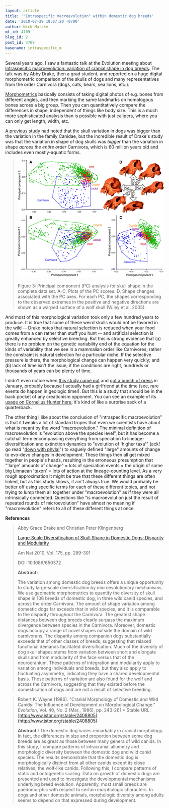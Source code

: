 ```yaml
---
layout: article
title: '"Intraspecific macroevolution" within domestic dog breeds'
date: '2010-07-29 19:07:20 -0700'
author: Nick Matzke
mt_id: 4709
blog_id: 2
post_id: 4709
basename: intraspecific_m
---
```

Several years ago, I saw a fantastic talk at the Evolution meeting about [Intraspecific macroevolution: variation of cranial shape in dog breeds](http://www.flywings.org.uk/research_page.htm).  The talk was by Abby Drake, then a grad student, and reported on a huge digital morphometric comparison of the skulls of dogs and many representatives from the order Carnivora (dogs, cats, bears, sea lions, etc.).

[Morphometrics](http://en.wikipedia.org/wiki/Morphometrics) basically consists of taking digital photos of e.g. bones from different angles, and then marking the same landmarks on homologous bones across a big group.  Then you can quantitatively compare the differences in shape, independent of things like body size.  This is a much more sophisticated analysis than is possible with just calipers, where you can only get length, width, etc.

[A previous study](http://www.jstor.org/stable/2408805) had noted that the skull variation in dogs was bigger than the variation in the family Canidae, but the incredible result of Drake's study was that the variation in shape of dog skulls was _bigger_ than the variation in shape _across the entire order_ Carnivora, which is 60 million years old and includes even mostly-aquatic forms.

> <img src="/uploads/2010/Drake_Klingenberg_2010_AmNat_dogs_intraspecific_macroevolution_fg3.gif" alt="Drake_Klingenberg_2010_AmNat_dogs_intraspecific_macroevolution_fg3.gif" width="500" height="372" style="text-align: center; display: block; margin: 0 auto 20px;" class="mt-image-center" />
> 
> Figure 3:  Principal component (PC) analysis for skull shape in the complete data set. A-C, Plots of the PC scores. D, Shape changes associated with the PC axes. For each PC, the shapes corresponding to the observed extremes in the positive and negative directions are shown as a warped surface of a wolf skull (Wiley et al. 2005).

And most of this morphological variation took only a few hundred years to produce.  It is true that some of these weird skulls would not be favored in the wild -- Drake notes that natural selection is reduced when your food comes from a can rather than stuff you hunt -- and artificial selection is greatly enhanced by selective breeding.  But this is strong evidence that (a) there is no problem on the genetic variability end of the equation for the kinds of variability that we see in a mammalian order like Carnivores; rather the constraint is natural selection for a particular niche.  If the selective pressure is there, the morphological change can happen very quickly; and (b) lack of time isn't the issue; if the conditions are right, hundreds or thousands of years can be plenty of time.

I didn't even notice when [this study came out](http://dx.doi.org/10.1086/650372) and [got a bunch of press](http://www.google.com/search?hl=&amp;q=Abby+Drake%2C+variation+cranial+shape&amp;sourceid=navclient-ff&amp;rlz=1B3GGGL_enUS239US239&amp;ie=UTF-8) in January, probably because I actually had a girlfriend at the time (see, rare events do happen in geologic time!).  But this is a study that should be in the back pocket of any creationism opponent.  You can see an example of its [usage on Cornelius Hunter here](http://darwins-god.blogspot.com/2010/07/web-weavers.html?showComment=1280445668438#c4395842510954501675); it's kind of like a surprise sack of a quarterback.

The other thing I like about the conclusion of "intraspecific macroevolution" is that it tweaks a lot of standard tropes that even we scientists have about what is meant by the word "macroevolution."  The minimal definition of macroevolution is "evolution above the species level", but it has become a catchall term encompassing everything from speciation to lineage-diversification and extinction dynamics to "evolution of 'higher taxa'" (ack! go read "[down with phyla!](http://www.google.com/search?hl=&amp;q=%22down+with+phyla%22&amp;sourceid=navclient-ff&amp;rlz=1B3GGGL_enUS239US239&amp;ie=UTF-8)") to vaguely defined "large" amounts of change to evo-devo changes in development.  These things then all get mixed together in people's heads, resulting in the erroneous presumption that "'large' amounts of change" = lots of speciation events = the origin of some big Linnaean 'taxon' = lots of action at the lineage-counting level.  As a very rough approximation it might be true that these different things are often linked, but as this study shows, it ain't always true.  We would probably be better off using specific terms for each of these different topics, and not trying to lump them all together under "macroevolution" as if they were all intrinsically connected.  Questions like "is macroevolution just the result of repeated rounds of microevolution" have almost no meaning if "macroevolution" refers to all of these different things at once.

**References**

> Abby Grace Drake and Christian Peter Klingenberg
> 
> [Large‐Scale Diversification of Skull Shape in Domestic Dogs: Disparity and Modularity](http://dx.doi.org/10.1086/650372)
> 
> Am Nat 2010. Vol. 175, pp. 289-301
> 
> DOI: 10.1086/650372
> 
> **Abstract:**
> 
> The variation among domestic dog breeds offers a unique opportunity to study large‐scale diversification by microevolutionary mechanisms. We use geometric morphometrics to quantify the diversity of skull shape in 106 breeds of domestic dog, in three wild canid species, and across the order Carnivora. The amount of shape variation among domestic dogs far exceeds that in wild species, and it is comparable to the disparity throughout the Carnivora. The greatest shape distances between dog breeds clearly surpass the maximum divergence between species in the Carnivora. Moreover, domestic dogs occupy a range of novel shapes outside the domain of wild carnivorans. The disparity among companion dogs substantially exceeds that of other classes of breeds, suggesting that relaxed functional demands facilitated diversification. Much of the diversity of dog skull shapes stems from variation between short and elongate skulls and from modularity of the face versus that of the neurocranium. These patterns of integration and modularity apply to variation among individuals and breeds, but they also apply to fluctuating asymmetry, indicating they have a shared developmental basis. These patterns of variation are also found for the wolf and across the Carnivora, suggesting that they existed before the domestication of dogs and are not a result of selective breeding.

> Robert K. Wayne (1986). "Cranial Morphology of Domestic and Wild Canids: The Influence of Development on Morphological Change." _Evolution_, Vol. 40, No. 2 (Mar., 1986), pp. 243-261
> \* Stable URL: [http://www.jstor.org/stable/2408805](http://www.jstor.org/stable/2408805)
> 
> **Abstract**
> l
> The domestic dog varies remarkably in cranial morphology. In fact, the differences in size and proportion between some dog breeds are as great as those between many genera of wild canids. In this study, I compare patterns of intracranial allometry and morphologic diversity between the domestic dog and wild canid species. The results demonstrate that the domestic dog is morphologically distinct from all other canids except its close relatives, the wolf-like canids. Following this, I compare patterns of static and ontogenetic scaling. Data on growth of domestic dogs are presented and used to investigate the developmental mechanisms underlying breed evolution. Apparently, most small breeds are paedomorphic with respect to certain morphologic characters. In dogs and other domestic animals, morphologic diversity among adults seems to depend on that expressed during development.

